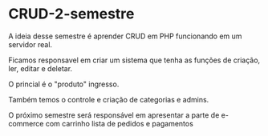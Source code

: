 # CRUD-2-semestre

A ideia desse semestre é aprender CRUD em PHP funcionando em um servidor real.

Ficamos responsavel em criar um sistema que tenha as funções de criação, ler, editar e deletar.

O princial é o "produto" ingresso. 

Também temos o controle e criação de categorias e admins.

O próximo semestre será responsável em apresentar a parte de e-commerce com carrinho lista de pedidos e pagamentos
